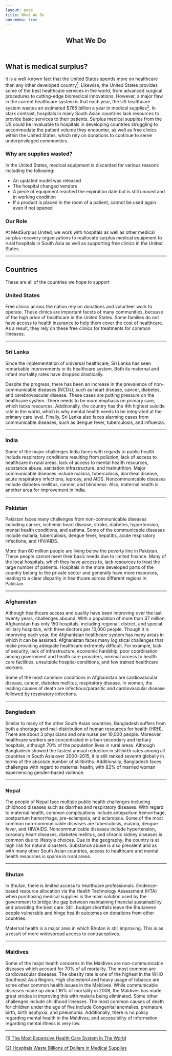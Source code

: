 ```yaml
---
layout: page
title: What We Do
nav-menu: true
---
```


<!-- Main -->
<div id="main" class="alt">

<!-- One -->
<section id="one">
	<div class="inner">
		<header class="major">
			<h1> What We Do</h1>
		</header>

<!-- Content -->
<h2 id="content">What is medical surplus?</h2>
<p> It is a well-known fact that the United States spends more on healthcare than any other developed country<a href="#section1"><sup >1</sup></a>. Likewise, the United States provides some of the best healthcare services in the world, from advanced surgical procedures to cutting-edge biomedical innovations. However, a major flaw in the current healthcare system is that each year, the US healthcare system wastes an estimated $765 billion a year in medical supplies<a href="#section2"><sup >2</sup></a>. In stark contrast, hospitals in many South Asian countries lack resources to provide basic services to their patients. Surplus medical supplies from the US could be invaluable to hospitals in developing countries struggling to accommodate the patient volume they encounter, as well as free clinics within the United States, which rely on donations to continue to serve underprivileged communities.
</p>
<div class="row">
	<div class="6u 12u$(small)">
		<h3>Why are supplies wasted?</h3>
		<p> In the United States, medical equipment is discarded for various reasons including the following:
		<ul>
			<li>An updated model was released </li>
			<li>The hospital changed vendors</li>
			<li>A piece of equipment reached the expiration date but is still unused and in working condition</li>
			<li>If a product is placed in the room of a patient, cannot be used again even if not opened</li>
		</ul>
		</p>
	</div>
	<div class="6u$ 12u$(small)">
		<h3>Our Role</h3>
		<p>At MedSurplus United, we work with hospitals as well as other medical surplus recovery organizations to reallocate surplus medical equipment to rural hospitals in South Asia as well as supporting free clinics in the United States. </p>
	</div>
</div>

<hr class="major" />

<!-- Elements -->
<h2 id="content">Countries</h2>

<p>These are all of the countries we hope to support</p>	

<!-- Text stuff -->
<h3>United States</h3>
<p>Free clinics across the nation rely on donations and volunteer work to operate. These clinics are important facets of many communities, because of the high price of healthcare in the United States. Some families do not have access to health insurance to help them cover the cost of healthcare. As a result, they rely on these free clinics for treatments for common illnesses. </p>
<hr />
<h3>Sri Lanka</h3>
<p>Since the implementation of universal healthcare, Sri Lanka has seen remarkable improvements in its healthcare system. Both its maternal and infant mortality rates have dropped drastically.</p>

<p>Despite the progress, there has been an increase in the prevalence of non-communicable diseases (NCDs), such as heart disease, cancer, diabetes, and cerebrovascular disease. These cases are putting pressure on the healthcare system. There needs to be more emphasis on primary care, which lacks resources. Additionally, the country has the 4th highest suicide rate in the world, which is why mental health needs to be integrated at the primary care level. Finally, Sri Lanka also faces alarming cases from communicable diseases, such as dengue fever, tuberculosis, and influenza.</p>
<hr />

<h3>India</h3>
Some of the major challenges India faces with regards to public health include respiratory conditions resulting from pollution, lack of access to healthcare in rural areas, lack of access to mental health resources, substance abuse, sanitation infrastructure, and malnutrition. Major communicable diseases include malaria, tuberculosis, diarrheal disease, acute respiratory infections, leprosy, and AIDS. Noncommunicable diseases include diabetes mellitus, cancer, and blindness. Also, maternal health is another area for improvement in India. 
<hr />

<h3>Pakistan</h3>

<p>Pakistan faces many challenges from non-communicable diseases including cancer, ischemic heart disease, stroke, diabetes, hypertension, mental health conditions, and asthma. Some of the communicable diseases include malaria, tuberculosis, dengue fever, hepatitis, acute respiratory infections, and HIV/AIDS.</p><p> More than 60 million people are living below the poverty line in Pakistan. These people cannot meet their basic needs due to limited finance. Many of the local hospitals, which they have access to, lack resources to treat the large number of patients. Hospitals in the more developed parts of the country belong to the private sector and generally have more resources, leading to a clear disparity in healthcare across different regions in Pakistan. </p>
<hr />


<h3>Afghanistan</h3>

<p>Although healthcare access and quality have been improving over the last twenty years, challenges abound. With a population of more than 37 million, Afghanistan has only 150 hospitals, including regional, district, and special military hospitals, with three doctors per 10,000 people. Though it is improving each year, the Afghanistan healthcare system has many areas in which it can be assisted. Afghanistan faces many logistical challenges that make providing adequate healthcare extremely difficult. For example, lack of security, lack of infrastructure, economic hardship, poor coordination among government and health care providers, minimal access to health care facilities, unsuitable hospital conditions, and few trained healthcare workers. 
</p>
<p>Some of the most common conditions in Afghanistan are cardiovascular disease, cancer, diabetes mellitus, respiratory disease. In women, the leading causes of death are infectious/parasitic and cardiovascular disease followed by respiratory infections.
<hr />


<h3>Bangladesh</h3>

<p>Similar to many of the other South Asian countries, Bangladesh suffers from both a shortage and mal-distribution of human resources for health (HRH).  There are about 3 physicians and one nurse per 10,000 people. Moreover, healthcare workers are concentrated in urban secondary and tertiary hospitals, although 70% of the population lives in rural areas. Although Bangladesh showed the fastest annual reduction in stillbirth rates among all countries in South Asia over 2000–2015, it is  still ranked seventh globally in terms of the absolute number of stillbirths. Additionally, Bangladesh faces challenges with regard to maternal health, with 82% of married woman experiencing gender-based violence.
  </p>
<hr />

<h3>Nepal</h3>

<p>The people of Nepal face multiple public health challenges including childhood diseases such as diarrhea and respiratory diseases. With regard to maternal health, common complications include antepartum hemorrhage, postpartum hemorrhage, pre-eclampsia, and eclampsia. Some of the most common non-communicable diseases are tuberculosis, malaria, dengue fever, and HIV/AIDS. Noncommunicable diseases include hypertension, coronary heart diseases, diabetes mellitus, and chronic kidney diseases is common due to lifestyle choices. Due to the geography, the country is at high risk for natural disasters. Substance abuse is also prevalent and as with many other South Asian countries, access to healthcare and mental health resources is sparse in rural areas.
</p>
<hr />

<h3>Bhutan</h3>

<p>In Bhutan, there is limited access to healthcare professionals. Evidence-based resource allocation via the Health Technology Assessment (HTA) when purchasing medical supplies is the main solution used by the government to bridge the gap between maintaining financial sustainability and providing the best care. Still, budget shortfalls leave the Bhutanese people vulnerable and hinge health outcomes on donations from other countries. 

Maternal health is a major area in which Bhutan is still improving. This is as a result of more widespread access to contraceptives.
 </p>
<hr />

<h3>Maldives</h3>

<p> Some of the major health concerns in the Maldives are non-communicable diseases which account for 70% of all mortality. The most common are cardiovascular diseases. The obesity rate is one of the highest in the WHO Southeast Asia Region. High cholesterol and heavy usage of tobacco are some other common health issues in the Maldives. While communicable diseases made up about 16% of mortality in 2008, the Maldives has made great strides in improving this with malaria being eliminated. Some other challenges include childhood illnesses. The most common causes of death for children under the age of five include Congenital anomalies, premature birth, birth asphyxia, and pneumonia. Additionally, there is no policy regarding mental health in the Maldives, and accessibility of information regarding mental illness is very low.

</p>
<hr />

<!-- Blockquote 
<h3>Blockquote</h3>
<blockquote>Fringilla nisl. Donec accumsan interdum nisi, quis tincidunt felis sagittis eget tempus euismod. Vestibulum ante ipsum primis in faucibus vestibulum. Blandit adipiscing eu felis iaculis volutpat ac adipiscing accumsan faucibus. Vestibulum ante ipsum primis in faucibus vestibulum. Blandit adipiscing eu felis.</blockquote> -->





<a href="https://www.hsph.harvard.edu/news/hsph-in-the-news/the-most-expensive-health-care-system-in-the-world/"><p id="section1">[1] The Most Expensive Health Care System In The World</p></a>
<a href="https://www.usnews.com/news/healthcare-of-tomorrow/articles/2017-03-09/hospitals-are-wasting-billions-of-dollars-worth-of-medical-equipment"><p id="section2">[2] Hospitals Waste Billions of Dollars in Medical Supplies</p></a>


